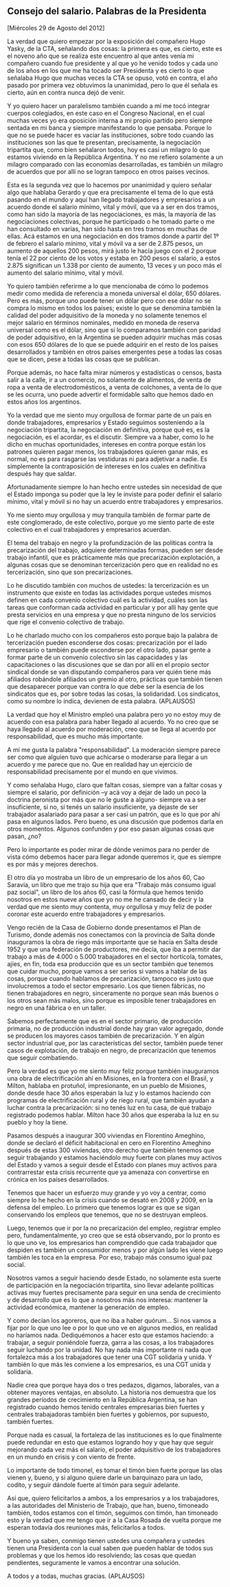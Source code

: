 Consejo del salario. Palabras de la Presidenta
----------------------------------------------

[Miércoles 29 de Agosto del 2012]

La verdad que quiero empezar por la exposición del compañero Hugo Yasky,
de la CTA, señalando dos cosas: la primera es que, es cierto, este es el
noveno año que se realiza este encuentro al que antes venía mi compañero
cuando fue presidente y al que yo he venido todos y cada uno de los años
en los que me ha tocado ser Presidenta y es cierto lo que señalaba Hugo
que muchas veces la CTA se opuso, votó en contra, el año pasado por
primera vez obtuvimos la unanimidad, pero lo que él señala es cierto,
aún en contra nunca dejó de venir.

Y yo quiero hacer un paralelismo también cuando a mí me tocó integrar
cuerpos colegiados, en este caso en el Congreso Nacional, en el cual
muchas veces yo era oposición interna a mi propio partido pero siempre
sentada en mi banca y siempre manifestando lo que pensaba. Porque lo que
no se puede hacer es vaciar las instituciones, sobre todo cuando las
instituciones son las que te presentan, precisamente, la negociación
tripartita que, como bien señalaron todos, hoy es casi un milagro lo que
estamos viviendo en la República Argentina. Y no me refiero solamente a
un milagro comparado con las economías desarrolladas, es también un
milagro de acuerdos que por allí no se logran tampoco en otros países
vecinos.

Esta es la segunda vez que lo hacemos por unanimidad y quiero señalar
algo que hablaba Gerardo y que era precisamente el tema de lo que está
pasando en el mundo y aquí han llegado trabajadores y empresarios a un
acuerdo donde el salario mínimo, vital y móvil, que va a ser en dos
tramos, como han sido la mayoría de las negociaciones, es más, la
mayoría de las negociaciones colectivas, porque he participado o he
tomado parte o me han consultado en varias, han sido hasta en tres
tramos en muchas de ellas. Acá estamos en una negociación en dos tramos
donde a partir del 1º de febrero el salario mínimo, vital y móvil va a
ser de 2.875 pesos, un aumento de aquellos 200 pesos, mirá justo le
hacía juego con el 2 porque tenía el 22 por ciento de los votos y estaba
en 200 pesos el salario, a estos 2.875 significan un 1.338 por ciento de
aumento, 13 veces y un poco más el aumento del salario mínimo, vital y
móvil.

Yo quiero también referirme a lo que mencionaba de cómo lo podemos medir
como medida de referencia a moneda universal el dólar, 650 dólares. Pero
es más, porque uno puede tener un dólar pero con ese dólar no se compra
lo mismo en todos los países; existe lo que se denomina también la
calidad del poder adquisitivo de la moneda y no solamente tenemos el
mejor salario en términos nominales, medido en moneda de reserva
universal como es el dólar, sino que si lo comparamos también con
paridad de poder adquisitivo, en la Argentina se pueden adquirir muchas
más cosas con esos 650 dólares de lo que se puede adquirir en el resto
de los países desarrollados y también en otros países emergentes pese a
todas las cosas que se dicen, pese a todas las cosas que se publican.

Porque además, no hace falta mirar números y estadísticas o censos,
basta salir a la calle, ir a un comercio, no solamente de alimentos, de
venta de ropa a venta de electrodomésticos, a venta de colchones, a
venta de lo que se les ocurra, uno puede advertir el formidable salto
que hemos dado en estos años los argentinos.

Yo la verdad que me siento muy orgullosa de formar parte de un país en
donde trabajadores, empresarios y Estado seguimos sosteniendo a la
negociación tripartita, la negociación en definitiva, porque qué es, es
la negociación, es el acordar, es el discutir. Siempre va a haber, como
lo he dicho en muchas oportunidades, intereses en contra porque están
los patrones quieren pagar menos, los trabajadores quieren ganar más, es
normal, no es para rasgarse las vestiduras ni para adjetivar a nadie. Es
simplemente la contraposición de intereses en los cuales en definitiva
después hay que saldar.

Afortunadamente siempre lo han hecho entre ustedes sin necesidad de que
el Estado imponga su poder que la ley le inviste para poder definir el
salario mínimo, vital y móvil si no hay un acuerdo entre trabajadores y
empresarios.

Yo me siento muy orgullosa y muy tranquila también de formar parte de
este conglomerado, de este colectivo, porque yo me siento parte de este
colectivo en el cual trabajadores y empresarios acuerdan.

El tema del trabajo en negro y la profundización de las políticas contra
la precarización del trabajo, adquiere determinadas formas, pueden ser
desde trabajo infantil, que es prácticamente más que precarización
explotación, a algunas cosas que se denominan tercerización pero que en
realidad no es tercerización, sino que son precarizaciones.

Lo he discutido también con muchos de ustedes: la tercerización es un
instrumento que existe en todas las actividades porque ustedes mismos
definen en cada convenio colectivo cuál es la actividad, cuáles son las
tareas que conforman cada actividad en particular y por allí hay gente
que presta servicios en una empresa y que no presta ninguno de los
servicios que rige el convenio colectivo de trabajo.

Lo he charlado mucho con los compañeros esto porque bajo la palabra de
tercerización pueden esconderse dos cosas: precarización por el lado
empresario o también puede esconderse por el otro lado, pasar gente a
formar parte de un convenio colectivo sin las capacidades y las
capacitaciones o las discusiones que se dan por allí en el propio sector
sindical donde se van disputando compañeros para ver quién tiene más
afiliados robándole afiliados un gremio al otro, prácticas que también
tienen que desaparecer porque van contra lo que debe ser la esencia de
los sindicatos que es, por sobre todas las cosas, la solidaridad. Los
sindicatos, como su nombre lo indica, devienen de esta palabra.
(APLAUSOS)

La verdad que hoy el Ministro empleó una palabra pero yo no estoy muy de
acuerdo con esa palabra para haber llegado al acuerdo. Yo no creo que se
haya llegado al acuerdo por moderación, creo que se llega al acuerdo por
responsabilidad, que es mucho más importante.

A mí me gusta la palabra "responsabilidad". La moderación siempre parece
ser como que alguien tuvo que achicarse o moderarse para llegar a un
acuerdo y me parece que no. Que en realidad hay un ejercicio de
responsabilidad precisamente por el mundo en que vivimos.

Y como señalaba Hugo, claro que faltan cosas, siempre van a faltar cosas
y siempre el salario, por definición –y acá voy a dejar de lado un poco
la doctrina peronista por más que no le guste a alguno- siempre va a ser
insuficiente, si no, si tenés un salario insuficiente, ya dejaste de ser
trabajador asalariado para pasar a ser casi un patrón, que es lo que por
ahí pasa en algunos lados. Pero bueno, es una discusión que podemos
darla en otros momentos. Algunos confunden y por eso pasan algunas cosas
que pasan, ¿no?

Pero lo importante es poder mirar de dónde venimos para no perder de
vista cómo debemos hacer para llegar adonde queremos ir, que es siempre
es por más y mejores derechos.

El otro día yo mostraba un libro de un empresario de los años 60, Cao
Saravia, un libro que me trajo su hija que era "Trabajo más consumo
igual paz social", un libro de los años 60, casi la fórmula que hemos
tenido nosotros en estos nueve años que yo no me he cansado de decir y
la verdad que me siento muy contenta, muy orgullosa y muy feliz de poder
coronar este acuerdo entre trabajadores y empresarios.

Vengo recién de la Casa de Gobierno donde presentamos el Plan de
Turismo, donde además nos conectamos con la provincia de Salta donde
inauguramos la obra de riego más importante que se hacía en Salta desde
1952 y que una federación de productores, me decía, que iba a permitir
dar trabajo a más de 4.000 o 5.000 trabajadores en el sector hortícola,
tomates, ajíes, en fin, toda esa producción que es un sector también que
tenemos que cuidar mucho, porque vamos a ser serios si vamos a hablar de
las cosas, porque cuando hablamos de precarización, tampoco es justo que
involucremos a todo el sector empresario. Los que tienen fábricas, no
tienen trabajadores en negro, sinceramente no porque sean más buenos o
los otros sean más malos, sino porque es imposible tener trabajadores en
negro en una fábrica o en un taller.

Sabemos perfectamente que es en el sector primario, de producción
primaria, no de producción industrial donde hay gran valor agregado,
donde se producen los mayores casos también de precarización. Y en algún
sector industrial que, por las características del sector, también puede
tener casos de explotación, de trabajo en negro, de precarización que
tenemos que seguir combatiendo.

Pero la verdad es que yo me siento muy feliz porque también inauguramos
una obra de electrificación ahí en Misiones, en la frontera con el
Brasil, y Milton, hablaba en protuñol, impresionante, en un pueblo de
Misiones, donde desde hace 30 años esperaban la luz y lo estamos
haciendo con programas de electrificación rural y de riego rural, que
también ayudan a luchar contra la precarización: si no tenés luz en tu
casa, de qué trabajo registrado podemos hablar. Milton hace 30 años que
esperaba la luz en su pueblo y hoy la tiene.

Pasamos después a inaugurar 300 viviendas en Florentino Ameghino, donde
se declaró el déficit habitacional en cero en Florentino Ameghino
después de estas 300 viviendas, otro derecho que también tenemos que
seguir trabajando y estamos haciéndolo muy fuerte con planes muy activos
del Estado y vamos a seguir desde el Estado con planes muy activos para
contrarrestar esta crisis recurrente que ya amenaza con convertirse en
crónica en los países desarrollados.

Tenemos que hacer un esfuerzo muy grande y yo voy a centrar, como
siempre lo he hecho en la crisis cuando se desató en 2008 y 2009, en la
defensa del empleo. Lo primero que tenemos lograr es que se sigan
conservando los empleos que tenemos, que no se destruyan empleos.

Luego, tenemos que ir por la no precarización del empleo, registrar
empleo pero, fundamentalmente, yo creo que se está observando, por lo
pronto es lo que uno ve, los empresarios han comprendido que cada
trabajador que despiden es también un consumidor menos y por algún lado
les viene luego también les toca en la empresa. Por eso, trabajo más
consumo igual paz social.

Nosotros vamos a seguir haciendo desde Estado, no solamente esta suerte
de participación en la negociación tripartita, sino llevar adelante
políticas activas muy fuertes precisamente para seguir en una senda de
crecimiento y de desarrollo que es lo que a nosotros más nos interesa:
mantener la actividad económica, mantener la generación de empleo.

Y como decían los agoreros, que no iba a haber quórum... Si nos vamos a
fijar por lo que uno lee o por lo que uno ve en algunos medios, en
realidad no haríamos nada. Dediquémonos a hacer esto que estamos
haciendo: a trabajar, a seguir poniéndole fuerza, garra a las cosas, a
los trabajadores seguir luchando por la unidad. No hay nada más
importante ni nada que fortalezca más a los trabajadores que tener una
CGT solidaria y unida. Y también lo que más les conviene a los
empresarios, es una CGT unida y solidaria.

Nadie crea que porque haya dos o tres pedazos, digamos, laborales, van a
obtener mayores ventajas, en absoluto. La historia nos demuestra que los
grandes períodos de crecimiento en la República Argentina, se han
registrado cuando hemos tenido centrales empresarias bien fuertes y
centrales trabajadoras también bien fuertes y gobiernos, por supuesto,
también fuertes.

Porque nada es casual, la fortaleza de las instituciones es lo que
finalmente puede redundar en esto que estamos logrando hoy y que hay que
seguir mejorando cada vez más el salario, el poder adquisitivo de los
trabajadores en un mundo en crisis y con viento de frente.

Lo importante de todo timonel, es tomar el timón bien fuerte porque las
olas vienen y, bueno, y si alguno quiere darle un barquinazo para un
lado, codito, y seguir dándole fuerte al timón para seguir adelante.

Así que, quiero felicitarlos a ambos, a los empresarios y a los
trabajadores, a las autoridades del Ministerio de Trabajo, que han,
bueno, timoneado también, todos estamos con el timón, seguimos con
timón, han timoneado esto y la verdad que me tengo que ir a la Casa
Rosada de vuelta porque me esperan todavía dos reuniones más,
felicitarlos a todos.

Y bueno ya saben, conmigo tienen ustedes una compañera y ustedes tienen
una Presidenta con la cual saben que pueden hablar de todos sus
problemas y que los hemos ido resolviendo; las cosas que quedan
pendientes, seguramente le vamos a encontrar una solución.

A todos y a todas, muchas gracias. (APLAUSOS)
